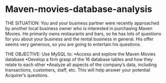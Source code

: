 # Maven-movies-database-analysis
THE SITUATION:
You and your business partner were recently approached by another local business owner
who is interested in purchasing Maven Movies. He primarily owns restaurants and bars, so he
has lots of questions for you about your business and the rental business in general. His offer
seems very generous, so you are going to entertain his questions.

THE OBJECTIVE:
Use MySQL to:
•Access and explore the Maven Movies database
•Develop a firm grasp of the 16 database tables and how they relate to each other
•Analyze all aspects of the company’s data, including transactions, customers, staff, etc.
This will help answer your potential Acquirer’s questions. 
